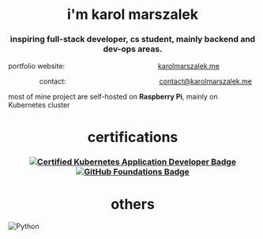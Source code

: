 <h1 align="center">i'm karol marszalek</h1>
<h3 align="center">inspiring full-stack developer, cs student, mainly backend and dev-ops areas.</h3>

 portfolio website:&nbsp;&nbsp;&nbsp;&nbsp;&nbsp;&nbsp;&nbsp;&nbsp;&nbsp;&nbsp;&nbsp;&nbsp;&nbsp;&nbsp;&nbsp;&nbsp;&nbsp;&nbsp;&nbsp;&nbsp;&nbsp;&nbsp;&nbsp;&nbsp;&nbsp;&nbsp;&nbsp;&nbsp;&nbsp;&nbsp;&nbsp;&nbsp;&nbsp;&nbsp;&nbsp;&nbsp;&nbsp;&nbsp;&nbsp;&nbsp;&nbsp;&nbsp;&nbsp;&nbsp;&nbsp;&nbsp;&nbsp;&nbsp;[karolmarszalek.me](karolmarszalek.me)

  &nbsp;&nbsp;&nbsp;&nbsp;&nbsp;&nbsp;&nbsp;&nbsp;&nbsp;&nbsp;&nbsp;&nbsp;&nbsp;&nbsp;&nbsp;&nbsp;contact:&nbsp;&nbsp;&nbsp;&nbsp;&nbsp;&nbsp;&nbsp;&nbsp;&nbsp;&nbsp;&nbsp;&nbsp;&nbsp;&nbsp;&nbsp;&nbsp;&nbsp;&nbsp;&nbsp;&nbsp;&nbsp;&nbsp;&nbsp;&nbsp;&nbsp;&nbsp;&nbsp;&nbsp;&nbsp;&nbsp;&nbsp;&nbsp;&nbsp;&nbsp;&nbsp;&nbsp;&nbsp;&nbsp;&nbsp;&nbsp;&nbsp;&nbsp;&nbsp;&nbsp;&nbsp;&nbsp;&nbsp;&nbsp;contact@karolmarszalek.me

 most of mine project are self-hosted on **Raspberry Pi**, mainly on Kubernetes cluster

<h1 align="center">certifications</h1>
<h3 align="center">

[![Certified Kubernetes Application Developer Badge](https://images.credly.com/size/220x220/images/cc8adc83-1dc6-4d57-8e20-22171247e052/blob)](https://www.credly.com/badges/bedfc897-7107-42a0-a08f-6c6e2913d837/public_url) [![GitHub Foundations Badge](https://images.credly.com/size/220x220/images/024d0122-724d-4c5a-bd83-cfe3c4b7a073/image.png)](https://www.credly.com/badges/4532b3f9-ff39-412c-9e00-c2747f0a7846/public_url)

</h3>

<h1 align="center">others</h1>

![Python](https://www.codewars.com/users/kkaarroollm/badges/small)
